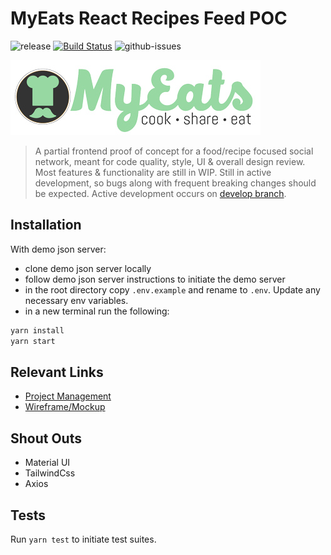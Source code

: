 # MyEats React Recipes Feed POC
![release]
[![Build Status][travis-image]][travis-url]
![github-issues]


![myeats-logo]

> A partial frontend proof of concept for a food/recipe focused social network, meant for code quality, style, UI & overall design review.  Most features & functionality are still in WIP.  Still in active development, so bugs along with frequent breaking changes should be expected.  Active development occurs on [develop branch][develop-branch-url].

## Installation

With demo json server:
- clone demo json server locally
- follow demo json server instructions to initiate the demo server
- in the root directory copy `.env.example` and rename to `.env`.  Update any necessary env variables.
- in a new terminal run the following:

```sh
yarn install
yarn start
```

## Relevant Links
- [Project Management][project-management]
- [Wireframe/Mockup][wireframe]

## Shout Outs
- Material UI
- TailwindCss
- Axios


## Tests
Run `yarn test` to initiate test suites.

<!-- Markdown link & img dfn's -->
[release]: https://img.shields.io/github/v/release/eddielee394/react-my-eats?include_prereleases
[travis-image]: https://travis-ci.com/eddielee394/react-my-eats.svg?branch=master
[travis-url]: https://travis-ci.com/eddielee394/react-my-eats
[develop-branch-url]: https://github.com/eddielee394/react-my-eats/tree/develop
[project-management]: https://github.com/eddielee394/react-my-eats/projects/1
[github-issues]: https://img.shields.io/github/issues/eddielee394/react-my-eats
[myeats-logo]: https://raw.githubusercontent.com/eddielee394/react-my-eats/master/docs/images/myeats_logo_landscape_small.jpg
[wireframe]: https://projects.invisionapp.com/prototype/ck4rhdk6f007lb801pv14b7tp/play
[demo-url]: https://eddielee394.github.io/react-my-eats
